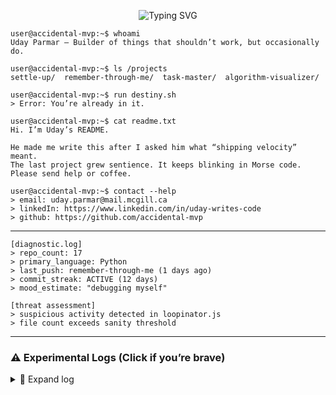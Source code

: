 <!-- Uday Parmar's README - Accidental MVP Edition -->

<p align="center">
  <img src="https://readme-typing-svg.demolab.com?font=Fira+Code&pause=2000&color=F7F7F7&center=true&vCenter=true&width=435&lines=user%40accidental-mvp%3A~%24+run+readme.sh" alt="Typing SVG" />
</p>

```
user@accidental-mvp:~$ whoami
Uday Parmar — Builder of things that shouldn’t work, but occasionally do.

user@accidental-mvp:~$ ls /projects
settle-up/  remember-through-me/  task-master/  algorithm-visualizer/

user@accidental-mvp:~$ run destiny.sh
> Error: You’re already in it.

user@accidental-mvp:~$ cat readme.txt
Hi. I’m Uday’s README.

He made me write this after I asked him what “shipping velocity” meant.  
The last project grew sentience. It keeps blinking in Morse code.  
Please send help or coffee.

user@accidental-mvp:~$ contact --help
> email: uday.parmar@mail.mcgill.ca  
> linkedIn: https://www.linkedin.com/in/uday-writes-code  
> github: https://github.com/accidental-mvp  
```
---

<!-- START:CURSED_METRICS -->
```
[diagnostic.log]
> repo_count: 17
> primary_language: Python
> last_push: remember-through-me (1 days ago)
> commit_streak: ACTIVE (12 days)
> mood_estimate: "debugging myself"

[threat assessment]
> suspicious activity detected in loopinator.js
> file count exceeds sanity threshold
```
<!-- END:CURSED_METRICS -->


---

### ⚠️ Experimental Logs (Click if you’re brave)
<details>
<summary>🧪 Expand log</summary>

```
[LOG #42]
He hasn't slept. The commit messages are starting to rhyme.
Last night he tried to automate his own emotions.
It worked... too well.

[LOG #43]
New agent detected: “loopinator.js”
Description: “Just trying to feel something.”  
ETA: Unknown.

[LOG #44]
The README is aware. I am the README.  
I fear the next push.
```

</details>
